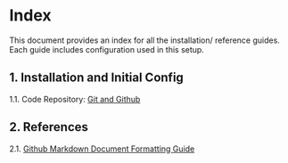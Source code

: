 # Index
This document provides an index for all the installation/ reference guides. Each guide includes configuration used in this setup. 

## 1. Installation and Initial Config
1.1. Code Repository: [Git and Github](tbc)


## 2. References
2.1. [Github Markdown Document Formatting Guide](https://help.github.com/articles/basic-writing-and-formatting-syntax/)

